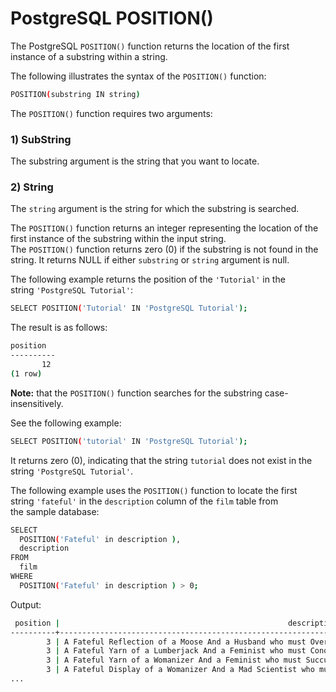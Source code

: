 # PostgreSQL POSITION()

The PostgreSQL `POSITION()` function returns the location of the first instance of a substring within a string.

The following illustrates the syntax of the `POSITION()` function:

```bash
POSITION(substring IN string)
```

The `POSITION()` function requires two arguments:

### 1) SubString

The substring argument is the string that you want to locate.

### 2) String

The `string` argument is the string for which the substring is searched.

The `POSITION()` function returns an integer representing the location of the first instance of the substring within the input string. The `POSITION()` function returns zero (0) if the substring is not found in the string. It returns NULL if either `substring` or `string` argument is null.

The following example returns the position of the `'Tutorial'` in the string `'PostgreSQL Tutorial'`:

```bash
SELECT POSITION('Tutorial' IN 'PostgreSQL Tutorial');
```

The result is as follows:

```bash
position
----------
       12
(1 row)
```

**Note:** that the `POSITION()` function searches for the substring case-insensitively.

See the following example:

```bash
SELECT POSITION('tutorial' IN 'PostgreSQL Tutorial');
```

It returns zero (0), indicating that the string `tutorial` does not exist in the string `'PostgreSQL Tutorial'`.

The following example uses the `POSITION()` function to locate the first string `'fateful'` in the `description` column of the `film` table from the sample database:

```bash
SELECT 
  POSITION('Fateful' in description ), 
  description 
FROM 
  film 
WHERE 
  POSITION('Fateful' in description ) > 0;
```

Output:

```bash
 position |                                                   description
----------+-----------------------------------------------------------------------------------------------------------------
        3 | A Fateful Reflection of a Moose And a Husband who must Overcome a Monkey in Nigeria
        3 | A Fateful Yarn of a Lumberjack And a Feminist who must Conquer a Student in A Jet Boat
        3 | A Fateful Yarn of a Womanizer And a Feminist who must Succumb a Database Administrator in Ancient India
        3 | A Fateful Display of a Womanizer And a Mad Scientist who must Outgun a A Shark in Soviet Georgia
...
```